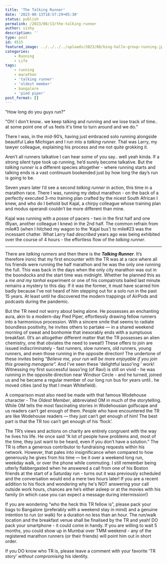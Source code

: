 ```yaml
---
title: 'The Talking Runner'
date: '2023-08-13T18:57:29+05:30'
status: publish
permalink: /2023/08/13/the-talking-runner
author: vishy
description: ''
type: post
id: 4515
featured_image: ../../../../uploads/2023/08/bing-halle-group-running.jpeg
categories: 
    - Running
    - Life
tags: 
    - running
    - marathon
    - 'talking runner'
    - 'oldest member'
    - bangalore
    - 'pied piper'
post_format: []
---
```


"How long do you guys run?"

"Oh! I don't know.. we keep talking and running and we lose track of time.. at some point one of us feels it's time to turn around and we do."

There I was, in the mid-90’s, having just embraced solo running alongside beautiful Lake Michigan and I run into a *talking runner.* That was Larry, my lawyer colleague, explaining his process and me not quite grokking it. 

Aren’t all runners talkative I can hear some of you say.. well yeah kinda. If a strong silent type took up running, he’d surely become talkative. But the *talking runner* is a different species altogether -  where running starts and talking ends is a vast continuum bookended just by how long the day’s run is going to be. 

Seven years later I’d see a second *talking runner* in action, this time in a marathon race. There I was, running my debut marathon - on the back of a perfectly executed 3-mo training plan crafted by the nicest South African I knew, and who do I behold but Kajal, a chirpy colleague whose training plan and modus operandi couldn’t be more different than mine.

Kajal was running with a posse of pacers - two in the first half and one (Ryan, another colleague I knew) in the 2nd half. The common refrain from mile#3 (when I hitched my wagon to the ‘Kajal bus’) to mile#23 was the incessant chatter. What Larry had *described* years ago was being exhibited over the course of 4 hours - the effortless flow of the *talking runner*.

 ********

There are *talking runners* and then there is the ***Talking Runner***. It’s therefore ironic that my first encounter with the TR was at a race where all his friends were running the half marathon and he was the only one running the full. This was back in the days when the only city marathon was out in the boondocks and the start time was midnight. Whether he planned this as a *me and my tanhai* experiment or one of his compatriots bailed last minute remains a mystery to this day. If it was the former, it must have scarred him badly because I’ve not heard of him stepping out for a solo run in the past 15 years. At least until he discovered the modern trappings of AirPods and podcasts during the pandemic.

But the TR need not worry about being alone. He possesses an enchanting aura, akin to a modern-day Pied Piper, effortlessly drawing fellow runners into a harmonious procession. With a sincere smile that seems to radiate boundless positivity, he invites others to partake — in a shared weekend morning of sweat and bonhomie that inexorably ends with a sumptuous breakfast. (It’s an altogether different matter that the TR possesses an alien chemistry, one that obviates the need to sweat!) These offers to join are issued indiscriminately - fast runners, slow runners, old runners, young runners, and even those running in the opposite direction! The undertone of these invites being *“Believe me, your run will be more enjoyable if you join this growing menagerie”.* And I've seen these 'delightful lasso'ing ' work! Witnessing my first successful lasso'ing (of Ravi) is still on vivid - he was running in the opposite direction near Windsor Circle - and he turned, joined us and he became a regular member of our long run bus for years until.. he moved cities (and by that I mean Whitefield).

A comparison must also need be made with that famous Wodehouse  character - The *Oldest Member*, abbreviated OM in much of the storytelling. While OM tells the most fascinating stories in Wodehousian golfscape and us readers can’t get enough of them. People who have encountered the TR are like Wodehouse readers — they just can’t get enough of him! The best part is that the TR too can’t get enough of his ‘flock’.

The TR’s views and actions on charity are entirely congruent with the way he lives his life. He once said “A lot of people have problems and, most of the time, they just want to be heard, even if you don’t have a solution.” The TR is often a generous contributor to fundraising requests within his network. However, that pales into insignificance when compared to how generously he gives from his time — be it over a weekend long run, weekday walk, or over the phone while commuting. I still remember being utterly flabbergasted when he answered a call from one of his Boston friends at the start of a Saturday run - turns out it was previously scheduled and the conversation would end a mere two hours later! If you are a recent addition to his flock and wondering why he's NOT answering your call outside work hours, chances are he’s either asleep or at the movies with his family (in which case you can expect a message during intermission!)

If you are wondering “who the heck this TR fellow is”, please pack your bags to Bangalore (preferably with a weekend stay in mind) and a genuine intention to run (or walk) for a duration no less than an hour. The run/walk location and the breakfast venue shall be finalised by the TR and yeah! DO pack your smartphone - it could come in handy. If you are willing to wait 5 months, you could show up in Mumbai over TMM weekend - any of the registered marathon runners (or their friends) will point him out in short order. 

If you DO know who TR is, please leave a comment with your favorite 'TR story' *without compromising* his identity.

